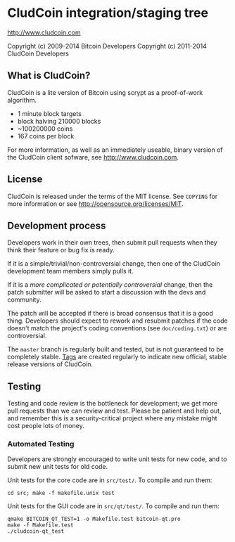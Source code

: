 CludCoin integration/staging tree
================================

http://www.cludcoin.com

Copyright (c) 2009-2014 Bitcoin Developers
Copyright (c) 2011-2014 CludCoin Developers

What is CludCoin?
----------------

CludCoin is a lite version of Bitcoin using scrypt as a proof-of-work algorithm.
 - 1 minute block targets
 - block halving 210000 blocks
 - ~100200000 coins
 - 167 coins per block
 
For more information, as well as an immediately useable, binary version of
the CludCoin client sofware, see http://www.cludcoin.com.

License
-------

CludCoin is released under the terms of the MIT license. See `COPYING` for more
information or see http://opensource.org/licenses/MIT.

Development process
-------------------

Developers work in their own trees, then submit pull requests when they think
their feature or bug fix is ready.

If it is a simple/trivial/non-controversial change, then one of the CludCoin
development team members simply pulls it.

If it is a *more complicated or potentially controversial* change, then the patch
submitter will be asked to start a discussion with the devs and community.

The patch will be accepted if there is broad consensus that it is a good thing.
Developers should expect to rework and resubmit patches if the code doesn't
match the project's coding conventions (see `doc/coding.txt`) or are
controversial.

The `master` branch is regularly built and tested, but is not guaranteed to be
completely stable. [Tags](https://github.com/cludcoin-project/cludcoin/tags) are created
regularly to indicate new official, stable release versions of CludCoin.

Testing
-------

Testing and code review is the bottleneck for development; we get more pull
requests than we can review and test. Please be patient and help out, and
remember this is a security-critical project where any mistake might cost people
lots of money.

### Automated Testing

Developers are strongly encouraged to write unit tests for new code, and to
submit new unit tests for old code.

Unit tests for the core code are in `src/test/`. To compile and run them:

    cd src; make -f makefile.unix test

Unit tests for the GUI code are in `src/qt/test/`. To compile and run them:

    qmake BITCOIN_QT_TEST=1 -o Makefile.test bitcoin-qt.pro
    make -f Makefile.test
    ./cludcoin-qt_test

